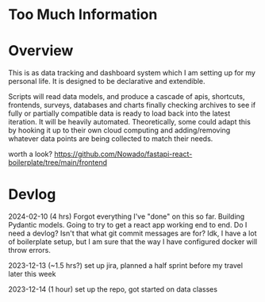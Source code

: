 # Too Much Information
# Overview
This is as data tracking and dashboard system which I am setting up for my personal life. It is designed to be declarative and extendible.

Scripts will read data models, and produce a cascade of apis, shortcuts, frontends, surveys, databases and charts finally checking archives to see if fully or partially compatible data is ready to load back into the latest iteration. It will be heavily automated. Theoretically, some could adapt this by hooking it up to their own cloud computing and adding/removing whatever data points are being collected to match their needs.

worth a look? https://github.com/Nowado/fastapi-react-boilerplate/tree/main/frontend

# Devlog
2024-02-10 (4 hrs) Forgot everything I've "done" on this so far. Building Pydantic models. Going to try to get a react app working end to end. Do I need a devlog? Isn't that what git commit messages are for? Idk, I have a lot of boilerplate setup, but I am sure that the way I have configured docker will throw errors.

2023-12-13 (~1.5 hrs?) set up jira, planned a half sprint before my travel later this week

2023-12-14 (1 hour) set up the repo, got started on data classes